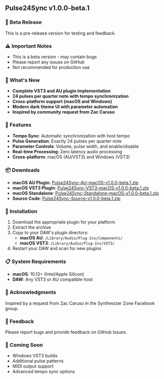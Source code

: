 ## Pulse24Sync v1.0.0-beta.1

### 🧪 Beta Release
This is a pre-release version for testing and feedback.

### ⚠️ Important Notes
- This is a beta version - may contain bugs
- Please report any issues on GitHub
- Not recommended for production use

### 🎉 What's New
- **Complete VST3 and AU plugin implementation**
- **24 pulses per quarter note with tempo synchronization**
- **Cross-platform support (macOS and Windows)**
- **Modern dark theme UI with parameter automation**
- **Inspired by community request from Zac Caruso**

### 🔧 Features
- **Tempo Sync**: Automatic synchronization with host tempo
- **Pulse Generation**: Exactly 24 pulses per quarter note
- **Parameter Controls**: Volume, pulse width, and enable/disable
- **Real-time Processing**: Zero latency audio processing
- **Cross-platform**: macOS (AU/VST3) and Windows (VST3)

### 📦 Downloads
- **macOS AU Plugin**: [Pulse24Sync-AU-macOS-v1.0.0-beta.1.zip](link)
- **macOS VST3 Plugin**: [Pulse24Sync-VST3-macOS-v1.0.0-beta.1.zip](link)
- **macOS Standalone**: [Pulse24Sync-Standalone-macOS-v1.0.0-beta.1.zip](link)
- **Source Code**: [Pulse24Sync-Source-v1.0.0-beta.1.zip](link)

### 🚀 Installation
1. Download the appropriate plugin for your platform
2. Extract the archive
3. Copy to your DAW's plugin directory:
   - **macOS AU**: `/Library/Audio/Plug-Ins/Components/`
   - **macOS VST3**: `/Library/Audio/Plug-Ins/VST3/`
4. Restart your DAW and scan for new plugins

### 📋 System Requirements
- **macOS**: 10.13+ (Intel/Apple Silicon)
- **DAW**: Any VST3 or AU compatible host

### 🙏 Acknowledgments
Inspired by a request from Zac Caruso in the Synthesizer Zone Facebook group.

### 📝 Feedback
Please report bugs and provide feedback on GitHub Issues.

### 🔮 Coming Soon
- Windows VST3 builds
- Additional pulse patterns
- MIDI output support
- Advanced tempo sync options